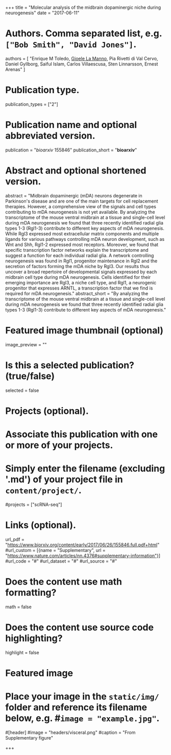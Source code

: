 +++
title = "Molecular analysis of the midbrain dopaminergic niche during neurogenesis"
date = "2017-06-11"

# Authors. Comma separated list, e.g. `["Bob Smith", "David Jones"]`.
authors = [ "Enrique M Toledo, <u>Gioele La Manno</u>, Pia Rivetti di Val Cervo, Daniel Gyllborg, Saiful Islam, Carlos Villaescusa, Sten Linnarsson, Ernest Arenas" ]

# Publication type.
publication_types = ["2"]

# Publication name and optional abbreviated version.
publication = "*bioarxiv* 155846"
publication_short = "**bioarxiv**"

# Abstract and optional shortened version.
abstract = "Midbrain dopaminergic (mDA) neurons degenerate in Parkinson's disease and are one of the main targets for cell replacement therapies. However, a comprehensive view of the signals and cell types contributing to mDA neurogenesis is not yet available. By analyzing the transcriptome of the mouse ventral midbrain at a tissue and single-cell level during mDA neurogenesis we found that three recently identified radial glia types 1-3 (Rgl1-3) contribute to different key aspects of mDA neurogenesis. While Rgl3 expressed most extracellular matrix components and multiple ligands for various pathways controlling mDA neuron development, such as Wnt and Shh, Rgl1-2 expressed most receptors. Moreover, we found that specific transcription factor networks explain the transcriptome and suggest a function for each individual radial glia. A network controlling neurogenesis was found in Rgl1, progenitor maintenance in Rgl2 and the secretion of factors forming the mDA niche by Rgl3. Our results thus uncover a broad repertoire of developmental signals expressed by each midbrain cell type during mDA neurogenesis. Cells identified for their emerging importance are Rgl3, a niche cell type, and Rgl1, a neurogenic progenitor that expresses ARNTL, a transcription factor that we find is required for mDA neurogenesis."
abstract_short = "By analyzing the transcriptome of the mouse ventral midbrain at a tissue and single-cell level during mDA neurogenesis we found that three recently identified radial glia types 1-3 (Rgl1-3) contribute to different key aspects of mDA neurogenesis."

# Featured image thumbnail (optional)
image_preview = ""

# Is this a selected publication? (true/false)
selected = false

# Projects (optional).
#   Associate this publication with one or more of your projects.
#   Simply enter the filename (excluding '.md') of your project file in `content/project/`.
#projects = ["scRNA-seq"]

# Links (optional).
url_pdf = "https://www.biorxiv.org/content/early/2017/06/26/155846.full.pdf+html"
#url_custom = [{name = "Supplementary", url = "https://www.nature.com/articles/nn.4376#supplementary-information"}]
#url_code = "#"
#url_dataset = "#"
#url_source = "#"


# Does the content use math formatting?
math = false

# Does the content use source code highlighting?
highlight = false

# Featured image
# Place your image in the `static/img/` folder and reference its filename below, e.g. #`image = "example.jpg"`.
#[header]
#image = "headers/visceral.png"
#caption = "From Supplementary figure"

+++
